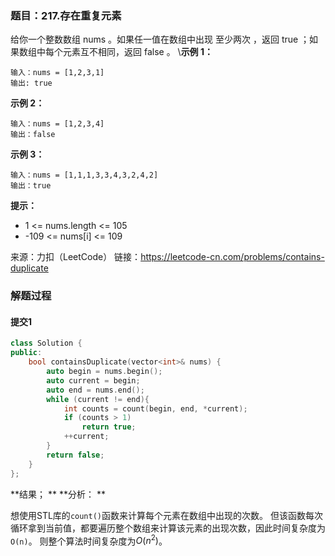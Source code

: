 ### 题目：217.存在重复元素
给你一个整数数组 nums 。如果任一值在数组中出现 至少两次 ，返回 true ；如果数组中每个元素互不相同，返回 false 。
\\**示例 1：**
```
输入：nums = [1,2,3,1]
输出: true
```
**示例 2：**
```
输入：nums = [1,2,3,4]
输出：false
```
**示例 3：**
```
输入：nums = [1,1,1,3,3,4,3,2,4,2]
输出：true
```
**提示：**

- 1 <= nums.length <= 105
- -109 <= nums[i] <= 109

来源：力扣（LeetCode）
链接：https://leetcode-cn.com/problems/contains-duplicate

### 解题过程
#### 提交1
```C++
class Solution {
public:
    bool containsDuplicate(vector<int>& nums) {
        auto begin = nums.begin();
        auto current = begin;
        auto end = nums.end();
        while (current != end){
            int counts = count(begin, end, *current);
            if (counts > 1)
                return true;
            ++current;
        }
        return false;
    }
};
```
**结果； **
**分析： **

想使用STL库的`count()`函数来计算每个元素在数组中出现的次数。
但该函数每次循环拿到当前值，都要遍历整个数组来计算该元素的出现次数，因此时间复杂度为`O(n)`。
则整个算法时间复杂度为$O(n^2)$。
